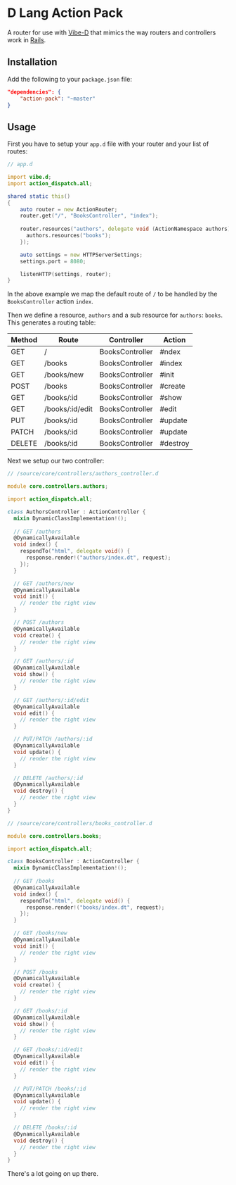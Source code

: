 D Lang Action Pack
===========

A router for use with [Vibe-D](http://vibed.org/) that mimics the way routers and controllers work in [Rails](http://rubyonrails.org/).

## Installation

Add the following to your `package.json` file:

```json
"dependencies": {
    "action-pack": "~master"
}
```

## Usage

First you have to setup your `app.d` file with your router and your list of routes:

```d
// app.d

import vibe.d;
import action_dispatch.all;

shared static this()
{
	auto router = new ActionRouter;
	router.get("/", "BooksController", "index");
	
	router.resources("authors", delegate void (ActionNamespace authors) {
	  authors.resources("books");
	});

	auto settings = new HTTPServerSettings;
	settings.port = 8080;

	listenHTTP(settings, router);
}
```

In the above example we map the default route of `/` to be handled by the `BooksController` action `index`.

Then we define a resource, `authors` and a sub resource for `authors`: `books`. This generates a routing table:


|Method|Route|Controller|Action|
|------|-----------|-----|----|
|GET|/|BooksController|#ndex|
|GET|/books|BooksController|#index|
|GET|/books/new|BooksController|#init|
|POST|/books|BooksController|#create|
|GET|/books/:id|BooksController|#show|
|GET|/books/:id/edit|BooksController|#edit|
|PUT|/books/:id|BooksController|#update|
|PATCH|/books/:id|BooksController|#update|
|DELETE|/books/:id|BooksController|#destroy|


Next we setup our two controller:

```d
// /source/core/controllers/authors_controller.d

module core.controllers.authors;

import action_dispatch.all;

class AuthorsController : ActionController {
  mixin DynamicClassImplementation!();
  
  // GET /authors
  @DynamicallyAvailable
  void index() {
    respondTo("html", delegate void() {
      response.render!("authors/index.dt", request);
    });
  }

  // GET /authors/new
  @DynamicallyAvailable
  void init() {
    // render the right view
  }

  // POST /authors
  @DynamicallyAvailable
  void create() {
    // render the right view
  }

  // GET /authors/:id
  @DynamicallyAvailable
  void show() {
    // render the right view
  }

  // GET /authors/:id/edit
  @DynamicallyAvailable
  void edit() {
    // render the right view
  }

  // PUT/PATCH /authors/:id
  @DynamicallyAvailable
  void update() {
    // render the right view
  }

  // DELETE /authors/:id
  @DynamicallyAvailable
  void destroy() {
    // render the right view
  }
}

// /source/core/controllers/books_controller.d

module core.controllers.books;

import action_dispatch.all;

class BooksController : ActionController {
  mixin DynamicClassImplementation!();
  
  // GET /books
  @DynamicallyAvailable
  void index() {
    respondTo("html", delegate void() {
      response.render!("books/index.dt", request);
    });
  }

  // GET /books/new
  @DynamicallyAvailable
  void init() {
    // render the right view
  }

  // POST /books
  @DynamicallyAvailable
  void create() {
    // render the right view
  }

  // GET /books/:id
  @DynamicallyAvailable
  void show() {
    // render the right view
  }

  // GET /books/:id/edit
  @DynamicallyAvailable
  void edit() {
    // render the right view
  }

  // PUT/PATCH /books/:id
  @DynamicallyAvailable
  void update() {
    // render the right view
  }

  // DELETE /books/:id
  @DynamicallyAvailable
  void destroy() {
    // render the right view
  }
}
```

There's a lot going on up there. 
